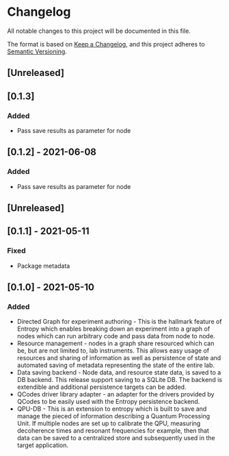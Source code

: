 # Changelog
All notable changes to this project will be documented in this file.

The format is based on [Keep a Changelog](https://keepachangelog.com/en/1.0.0/),
and this project adheres to [Semantic Versioning](https://semver.org/spec/v2.0.0.html).

## [Unreleased]

## [0.1.3]
### Added
* Pass save results as parameter for node

## [0.1.2] - 2021-06-08

### Added
* Pass save results as parameter for node

## [Unreleased]

## [0.1.1] - 2021-05-11

### Fixed
* Package metadata

## [0.1.0] - 2021-05-10

### Added
* Directed Graph for experiment authoring - This is the hallmark feature of Entropy which enables breaking down an experiment into a graph of nodes which can run arbitrary code and pass data from node to node.
* Resource management - nodes in a graph share resourced which can be, but are not limited to, lab instruments. This allows easy usage of resources and sharing of information as well as persistence of state and automated saving of metadata representing the state of the entire lab.
* Data saving backend - Node data, and resource state data, is saved to a DB backend. This release support saving to a SQLite DB. The backend is extendible and additional persistence targets can be added.
* QCodes driver library adapter - an adapter for the drivers provided by QCodes to be easily used with the Entropy persistence backend.
* QPU-DB - This is an extension to entropy which is built to save and manage the pieced of information describing a Quantum Processing Unit. If multiple nodes are set up to calibrate the QPU, measuring decoherence times and resonant frequencies for example, then that data can be saved to a centralized store and subsequently used in the target application.
